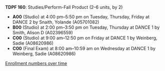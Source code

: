 **TDPF 160**: Studies/Perform-Fall Product (2–6 units, by 2)

- **A00** (Studio) at 4:00 pm–5:50 pm on Tuesday, Thursday, Friday at DANCE 2 by Snaith, Yolande (A05701082)
- **B00** (Studio) at 2:00 pm–3:50 pm on Tuesday, Thursday at DANCE 1 by Smith, Alison D (A02396559)
- **C00** (Studio) at 9:00 am–12:50 pm on Friday at DANCE 1 by Weinberg, Sadie (A08620986)
- **C00** (Final Exam) at 8:00 am–10:59 am on Wednesday at DANCE 1 by Weinberg, Sadie (A08620986)

[Enrollment numbers over time](./TDPF160.tsv)
